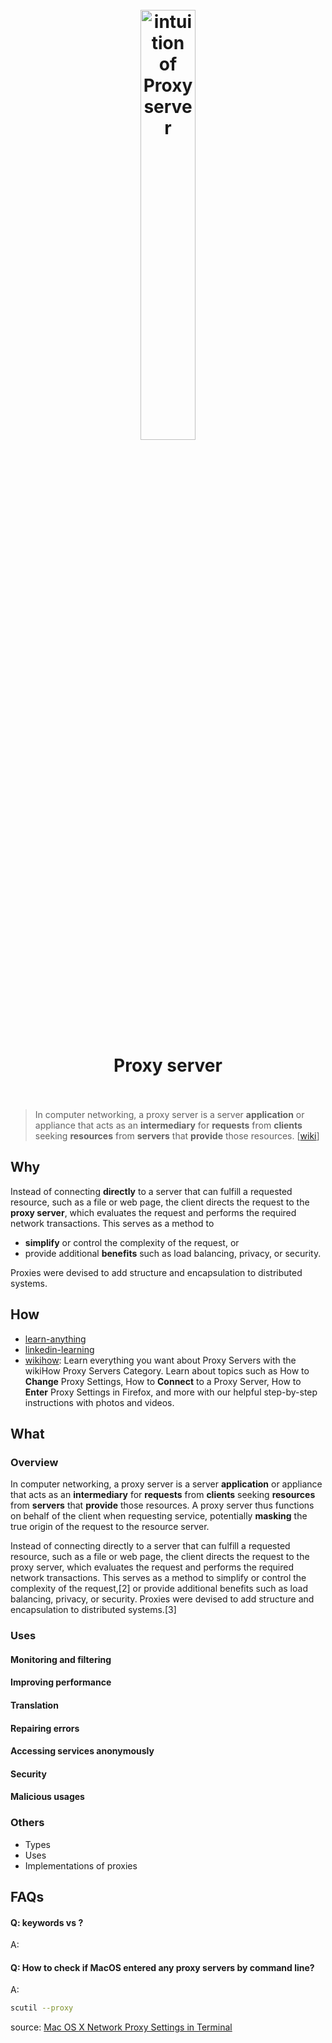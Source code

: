 <h1 align="center">
<br>
	<a href="https://www.wikiwand.com/en/Proxy_server">
  <img src="https://i.imgur.com/FmxPr6O.png" alt="intuition of Proxy server" width=42%">
  </a>
  <br><br>
Proxy server  
  <br><br>
</h1>

> In computer networking, a proxy server is a server **application** or appliance that acts as an **intermediary** for **requests** from **clients** seeking **resources** from **servers** that **provide** those resources. [[wiki](https://www.wikiwand.com/en/Proxy_server)]

## Why 

Instead of connecting **directly** to a server that can fulfill a requested resource, such as a file or web page, the client directs the request to the **proxy server**, which evaluates the request and performs the required network transactions. This serves as a method to 

* **simplify** or control the complexity of the request, or 
* provide additional **benefits** such as load balancing, privacy, or security. 

Proxies were devised to add structure and encapsulation to distributed systems.

## How

* [learn-anything](https://learn-anything.xyz/network-science/computer-networking/proxy-server/reverse-proxies)
* [linkedin-learning](https://www.linkedin.com/learning/search?keywords=Proxy%20Servers)
* [wikihow](https://www.wikihow.com/Category:Proxy-Servers): Learn everything you want about Proxy Servers with the wikiHow Proxy Servers Category. Learn about topics such as How to **Change** Proxy Settings, How to **Connect** to a Proxy Server, How to **Enter** Proxy Settings in Firefox, and more with our helpful step-by-step instructions with photos and videos.

## What 

### Overview

In computer networking, a proxy server is a server **application** or appliance that acts as an **intermediary** for **requests** from **clients** seeking **resources** from **servers** that **provide** those resources. A proxy server thus functions on behalf of the client when requesting service, potentially **masking** the true origin of the request to the resource server.

Instead of connecting directly to a server that can fulfill a requested resource, such as a file or web page, the client directs the request to the proxy server, which evaluates the request and performs the required network transactions. This serves as a method to simplify or control the complexity of the request,[2] or provide additional benefits such as load balancing, privacy, or security. Proxies were devised to add structure and encapsulation to distributed systems.[3]

### Uses

#### Monitoring and filtering

#### Improving performance

#### Translation

#### Repairing errors

#### Accessing services anonymously

#### Security

#### Malicious usages

### Others

* Types
* Uses
* Implementations of proxies


## FAQs

#### Q: keywords vs ?

A: 


#### Q: How to check if MacOS entered any proxy servers by command line?

A: 

``` bash
scutil --proxy
```

source: [Mac OS X Network Proxy Settings in Terminal](https://dmorgan.info/posts/mac-network-proxy-terminal/)